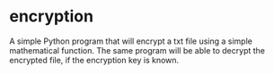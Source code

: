# encryption

A simple Python program that will encrypt a txt file using a simple mathematical function. 
The same program will be able to decrypt the encrypted file, if the encryption key is known. 

